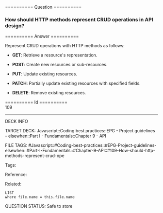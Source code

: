 ========== Question ==========  

### How should HTTP methods represent CRUD operations in API design?  

========== Answer ==========  

Represent CRUD operations with HTTP methods as follows:

-   **GET**: Retrieve a resource's representation.

-   **POST**: Create new resources or sub-resources.

-   **PUT**: Update existing resources.

-   **PATCH**: Partially update existing resources with specified fields.

-   **DELETE**: Remove existing resources.

========== Id ==========  
109

---

DECK INFO

TARGET DECK: Javascript::Coding best practices::EPG - Project guidelines - elsewhen::Part I - Fundamentals::Chapter 9 - API

FILE TAGS: #Javascript::#Coding-best-practices::#EPG-Project-guidelines-elsewhen::#Part-I-Fundamentals::#Chapter-9-API::#109-How-should-http-methods-represent-crud-ope

Tags:

Reference:

Related:

```dataview
LIST
where file.name = this.file.name
```

QUESTION STATUS: Safe to store
